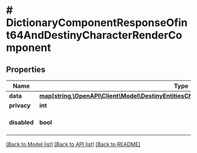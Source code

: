 # # DictionaryComponentResponseOfint64AndDestinyCharacterRenderComponent

## Properties

Name | Type | Description | Notes
------------ | ------------- | ------------- | -------------
**data** | [**map[string,\OpenAPI\Client\Model\DestinyEntitiesCharactersDestinyCharacterRenderComponent]**](DestinyEntitiesCharactersDestinyCharacterRenderComponent.md) |  | [optional]
**privacy** | **int** |  | [optional]
**disabled** | **bool** | If true, this component is disabled. | [optional]

[[Back to Model list]](../../README.md#models) [[Back to API list]](../../README.md#endpoints) [[Back to README]](../../README.md)
